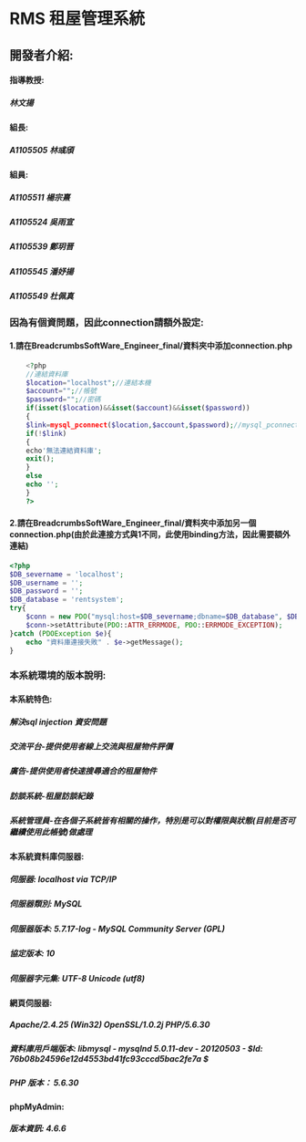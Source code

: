 # RMS 租屋管理系統

## 開發者介紹:
#### 指導教授:
#####          林文揚  
#### 組長:
##### A1105505 林彧頎
#### 組員:
##### A1105511 楊宗熹
##### A1105524 吳雨宣
##### A1105539 鄭玥晋
##### A1105545 潘妤揚
##### A1105549 杜佩真

### 因為有個資問題，因此connection請額外設定:
#### 1.請在BreadcrumbsSoftWare_Engineer_final/資料夾中添加connection.php
```php
    <?php
    //連結資料庫
    $location="localhost";//連結本機
    $account="";//帳號
    $password="";//密碼
    if(isset($location)&&isset($account)&&isset($password))
    {
    $link=mysql_pconnect($location,$account,$password);//mysql_pconnect連結狀況給link
    if(!$link)
    {
    echo'無法連結資料庫';
    exit();
    }
    else
    echo '';
    }
    ?>
```
#### 2.請在BreadcrumbsSoftWare_Engineer_final/資料夾中添加另一個connection.php(由於此連接方式與1不同，此使用binding方法，因此需要額外連結)
```php
<?php
$DB_severname = 'localhost';
$DB_username = '';
$DB_password = '';
$DB_database = 'rentsystem';
try{
    $conn = new PDO("mysql:host=$DB_severname;dbname=$DB_database", $DB_username, $DB_password);
    $conn->setAttribute(PDO::ATTR_ERRMODE, PDO::ERRMODE_EXCEPTION);
}catch (PDOException $e){
    echo "資料庫連接失敗" . $e->getMessage();
}
```
### 本系統環境的版本說明:
#### 本系統特色:
##### 解決sql injection 資安問題
##### 交流平台-提供使用者線上交流與租屋物件評價
##### 廣告-提供使用者快速搜尋適合的租屋物件
##### 訪談系統-租屋訪談紀錄
##### 系統管理員-在各個子系統皆有相關的操作，特別是可以對權限與狀態(目前是否可繼續使用此帳號)做處理</p>
#### 本系統資料庫伺服器:
##### 伺服器: localhost via TCP/IP
##### 伺服器類別: MySQL
##### 伺服器版本: 5.7.17-log - MySQL Community Server (GPL)
##### 協定版本: 10
##### 伺服器字元集: UTF-8 Unicode (utf8)
#### 網頁伺服器:
##### Apache/2.4.25 (Win32) OpenSSL/1.0.2j PHP/5.6.30
##### 資料庫用戶端版本: libmysql - mysqlnd 5.0.11-dev - 20120503 - $Id: 76b08b24596e12d4553bd41fc93cccd5bac2fe7a $
##### PHP 版本： 5.6.30
#### phpMyAdmin:
##### 版本資訊: 4.6.6
